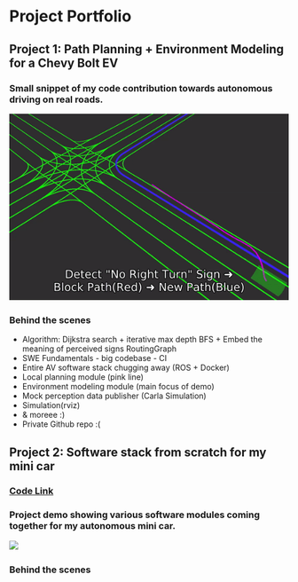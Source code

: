 # Project Portfolio
## Project 1: Path Planning + Environment Modeling for a Chevy Bolt EV
### Small snippet of my code contribution towards autonomous driving on real roads.
<img src='./AutonomousPathPlanning.gif'>

### Behind the scenes
* Algorithm: Dijkstra search + iterative max depth BFS + Embed the meaning of perceived signs RoutingGraph
* SWE Fundamentals - big codebase - CI
* Entire AV software stack chugging away (ROS + Docker)
* Local planning module (pink line)
* Environment modeling module (main focus of demo) 
* Mock perception data publisher (Carla Simulation)
* Simulation(rviz)
* & moreee :)
* Private Github repo :(

## Project 2: Software stack from scratch for my mini car
### [Code Link](https://github.com/MaahirG/SmartCar "Google's Homepage")
### Project demo showing various software modules coming together for my autonomous mini car.
<img src='./AutonomousMiniCar.gif'>

### Behind the scenes
